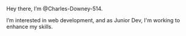 Hey there, I’m @Charles-Downey-514.

I’m interested in web development, and as Junior Dev, I'm working to enhance my skills.
